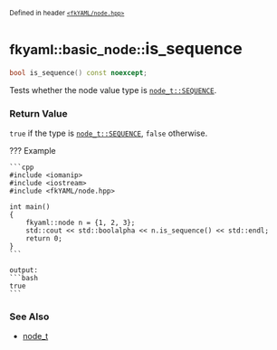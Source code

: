 <small>Defined in header [`<fkYAML/node.hpp>`](https://github.com/fktn-k/fkYAML/blob/develop/include/fkYAML/node.hpp)</small>

# <small>fkyaml::basic_node::</small>is_sequence

```cpp
bool is_sequence() const noexcept;
```

Tests whether the node value type is [`node_t::SEQUENCE`](node_t.md).  

### **Return Value**

`true` if the type is [`node_t::SEQUENCE`](node_t.md), `false` otherwise.  

??? Example

    ```cpp
    #include <iomanip>
    #include <iostream>
    #include <fkYAML/node.hpp>

    int main()
    {
        fkyaml::node n = {1, 2, 3};
        std::cout << std::boolalpha << n.is_sequence() << std::endl;
        return 0;
    }
    ```

    output:
    ```bash
    true
    ```

### **See Also**

* [node_t](node_t.md)
